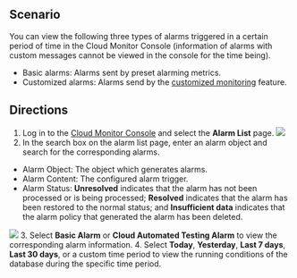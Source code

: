 ## Scenario
You can view the following three types of alarms triggered in a certain period of time in the Cloud Monitor Console (information of alarms with custom messages cannot be viewed in the console for the time being).
- Basic alarms: Alarms sent by preset alarming metrics.
- Customized alarms: Alarms send by the [customized monitoring](https://intl.cloud.tencent.com/document/product/397) feature.

## Directions
1. Log in to the [Cloud Monitor Console](https://console.cloud.tencent.com/monitor/overview) and select the **Alarm List** page.
![](https://main.qcloudimg.com/raw/35fcf4d0a37deaab1e7b3c002307e1e2.png)
2. In the search box on the alarm list page, enter an alarm object and search for the corresponding alarms.
 - Alarm Object: The object which generates alarms.
 - Alarm Content: The configured alarm trigger.
 - Alarm Status: **Unresolved** indicates that the alarm has not been processed or is being processed; **Resolved** indicates that the alarm has been restored to the normal status; and **Insufficient data** indicates that the alarm policy that generated the alarm has been deleted.

![](https://main.qcloudimg.com/raw/8c68ca9a9db7526325a785503449400e.png)
3. Select **Basic Alarm** or **Cloud Automated Testing Alarm** to view the corresponding alarm information.
4. Select **Today**, **Yesterday**, **Last 7 days**, **Last 30 days**, or a custom time period to view the running conditions of the database during the specific time period.